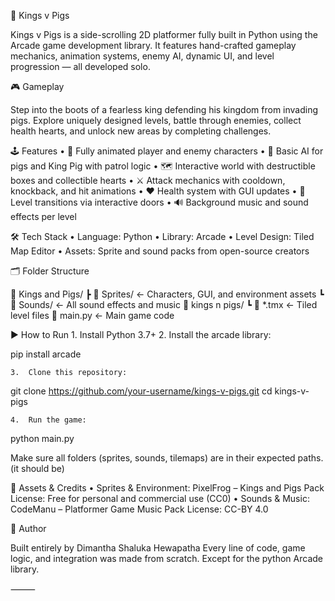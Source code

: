 🏰 Kings v Pigs

Kings v Pigs is a side-scrolling 2D platformer fully built in Python using the Arcade game development library. It features hand-crafted gameplay mechanics, animation systems, enemy AI, dynamic UI, and level progression — all developed solo.

🎮 Gameplay

Step into the boots of a fearless king defending his kingdom from invading pigs. Explore uniquely designed levels, battle through enemies, collect health hearts, and unlock new areas by completing challenges.

🕹️ Features
	•	🎨 Fully animated player and enemy characters
	•	🧠 Basic AI for pigs and King Pig with patrol logic
	•	🗺️ Interactive world with destructible boxes and collectible hearts
	•	⚔️ Attack mechanics with cooldown, knockback, and hit animations
	•	❤️ Health system with GUI updates
	•	🚪 Level transitions via interactive doors
	•	🔊 Background music and sound effects per level

🛠️ Tech Stack
	•	Language: Python
	•	Library: Arcade
	•	Level Design: Tiled Map Editor
	•	Assets: Sprite and sound packs from open-source creators

🗂️ Folder Structure

📁 Kings and Pigs/
    ┣ 📁 Sprites/          ← Characters, GUI, and environment assets
    ┗ 📁 Sounds/           ← All sound effects and music
📁 kings n pigs/
    ┗ 📄 *.tmx             ← Tiled level files
📄 main.py                 ← Main game code

▶️ How to Run
	1.	Install Python 3.7+
	2.	Install the arcade library:

pip install arcade


	3.	Clone this repository:

git clone https://github.com/your-username/kings-v-pigs.git
cd kings-v-pigs


	4.	Run the game:

python main.py


Make sure all folders (sprites, sounds, tilemaps) are in their expected paths. (it should be)



🎨 Assets & Credits
	•	Sprites & Environment:
PixelFrog – Kings and Pigs Pack
License: Free for personal and commercial use (CC0)
	•	Sounds & Music:
CodeManu – Platformer Game Music Pack
License: CC-BY 4.0

🙌 Author

Built entirely by Dimantha Shaluka Hewapatha
Every line of code, game logic, and integration was made from scratch. Except for the python Arcade library.

⸻
